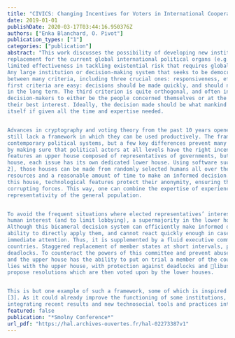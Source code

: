 ```yaml
---
title: "CIVICS: Changing Incentives for Voters in International Cooperation through Sampling"
date: 2019-01-01
publishDate: 2020-03-17T03:44:16.950376Z
authors: ["Enka Blanchard, O. Pivot"]
publication_types: ["1"]
categories: ["publication"]
abstract: "This work discusses the possibility of developing new institutional frameworks that could be used as a
replacement for the current global international political organs (e.g. the U.N.) which have shown their
limited effectiveness in tackling existential risk that requires global cooperation (e.g. climate change).
Any large institution or decision-making system that seeks to be democratic has to nd a balance
between many criteria, including three crucial ones: responsiveness, efficacy and representativity. The
first criteria are easy: decisions should be made quickly, and should not be for show but have real impact
in the long term. The third criterion is quite orthogonal, and often incompatible. It requires the
decision-makers to either be the people concerned themselves or at the very least to make decisions in
their best interest. Ideally, the decision made should be what mankind in its entirety would choose for
itself if given all the time and expertise needed.


Advances in cryptography and voting theory from the past 10 years opened multiple possibilities, but they
still lack a framework in which they can be used productively. The framework proposed is similar to many
contemporary political systems, but a few key differences prevent many current abuses and inefficiencies
by making sure that political actors at all levels have the right incentives. Like a bicameral parliament, it
features an upper house composed of representatives of governments, but instead of a single lower
house, each issue has its own dedicated lower house. Using software such as Random Sample Voting [1;
2], those houses can be made from randomly selected humans all over the Earth, who can be given
resources and a reasonable amount of time to make an informed decision. While they are members of
this house, technological features protect their anonymity, ensuring their protection from coercive and
corrupting forces. This way, one can combine the expertise of experienced politicians and the
representativity of the general population.


To avoid the frequent situations where elected representatives’ interests are at odds with the general
human interest (and to limit lobbying), a supermajority in the lower house can bypass the upper house.
Although this bicameral decision system can efficiently make informed decisions, it doesn’t have the
ability to directly apply them, and cannot react quickly enough in case of an emergency that requires
immediate attention. Thus, it is supplemented by a fluid executive committee of 5 members from varying
countries. Staggered replacement of member states at short intervals, preventing influence trafficking and
deadlocks. To counteract the powers of this committee and prevent abuse, automatic audits are used,
and the upper house has the ability to put on trial a member of the council. The agenda-setting generally
lies with the upper house, with protection against deadlocks and libusters by having firm deadlines to
propose resolutions which are then voted upon by the lower houses.


This is but one example of such a framework, some of which is inspired by a concrete proposal shown in
[3]. As it could already improve the functioning of some institutions, it underlines the potential of
integrating recent results and new technosocial tools and practices into the practice of institution design"
featured: false
publication: "*Smolny Conference*"
url_pdf: "https://hal.archives-ouvertes.fr/hal-02273387v1"
---
```


